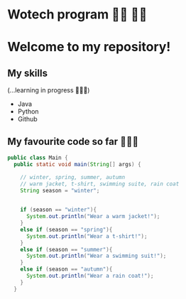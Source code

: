# Wotech program 💪🏼 👸🏼

# Welcome to my repository!
## My skills
(...learning in progress 💁🏼‍♀️)
- Java
- Python
- Github


## My favourite code so far 👩🏼‍💻
```java
public class Main {
  public static void main(String[] args) {

    // winter, spring, summer, autumn
    // warm jacket, t-shirt, swimming suite, rain coat
    String season = "winter";
    

    if (season == "winter"){
      System.out.println("Wear a warm jacket!");
    }
    else if (season == "spring"){
      System.out.println("Wear a t-shirt!");
    }
    else if (season == "summer"){
      System.out.println("Wear a swimming suit!");
    }
    else if (season == "autumn"){
      System.out.println("Wear a rain coat!");
    }
  }
  ```
